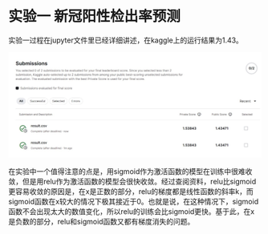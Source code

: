 # 实验一 新冠阳性检出率预测

实验一过程在jupyter文件里已经详细讲述，在kaggle上的运行结果为1.43。

![实验一结果](./HW1_回归_COVID_预测/result.jpg)

在实验中一个值得注意的点是，用sigmoid作为激活函数的模型在训练中很难收敛，但是用relu作为激活函数的模型会很快收敛。经过查阅资料，relu比sigmoid更容易收敛的原因是，在x是正数的部分，relu的梯度都是线性函数的斜率k，而sigmoid函数在x较大的情况下极其接近于0。也就是说，在这种情况下，sigmoid函数不会出现太大的数值变化，所以relu的训练会比sigmoid更快。基于此，在x是负数的部分，relu和sigmoid函数又都有梯度消失的问题。
